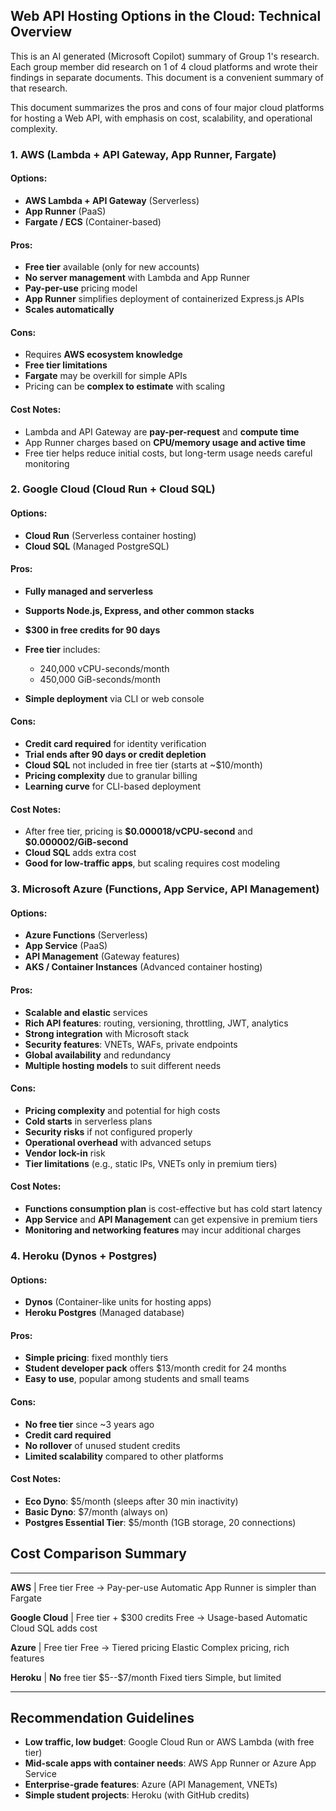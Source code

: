 ## Web API Hosting Options in the Cloud: Technical Overview

This is an AI generated (Microsoft Copilot) summary of Group 1\'s
research. Each group member did research on 1 of 4 cloud platforms and
wrote their findings in separate documents. This document is a
convenient summary of that research.

This document summarizes the pros and cons of four major cloud platforms
for hosting a Web API, with emphasis on cost, scalability, and
operational complexity.

### **1. AWS (Lambda + API Gateway, App Runner, Fargate)**

#### ****Options:****

-   **AWS Lambda + API Gateway** (Serverless)
-   **App Runner** (PaaS)
-   **Fargate / ECS** (Container-based)

#### **Pros:**

-   **Free tier** available (only for new accounts)
-   **No server management** with Lambda and App Runner
-   **Pay-per-use** pricing model
-   **App Runner** simplifies deployment of containerized Express.js
    APIs
-   **Scales automatically**

#### **Cons:**

-   Requires **AWS ecosystem knowledge**
-   **Free tier limitations**
-   **Fargate** may be overkill for simple APIs
-   Pricing can be **complex to estimate** with scaling

#### **Cost Notes:**

-   Lambda and API Gateway are **pay-per-request** and **compute time**
-   App Runner charges based on **CPU/memory usage and active time**
-   Free tier helps reduce initial costs, but long-term usage needs
    careful monitoring

### **2. Google Cloud (Cloud Run + Cloud SQL)**

#### **Options:**

-   **Cloud Run** (Serverless container hosting)
-   **Cloud SQL** (Managed PostgreSQL)

#### **Pros:**

-   **Fully managed and serverless**

-   **Supports Node.js, Express, and other common stacks**

-   **\$300 in free credits for 90 days**

-   **Free tier** includes:

    -   240,000 vCPU-seconds/month
    -   450,000 GiB-seconds/month

-   **Simple deployment** via CLI or web console

#### **Cons:**

-   **Credit card required** for identity verification
-   **Trial ends after 90 days or credit depletion**
-   **Cloud SQL** not included in free tier (starts at \~\$10/month)
-   **Pricing complexity** due to granular billing
-   **Learning curve** for CLI-based deployment

#### **Cost Notes:**

-   After free tier, pricing is **\$0.000018/vCPU-second** and
    **\$0.000002/GiB-second**
-   **Cloud SQL** adds extra cost
-   **Good for low-traffic apps**, but scaling requires cost modeling

### **3. Microsoft Azure (Functions, App Service, API Management)**

#### **Options:**

-   **Azure Functions** (Serverless)
-   **App Service** (PaaS)
-   **API Management** (Gateway features)
-   **AKS / Container Instances** (Advanced container hosting)

#### **Pros:**

-   **Scalable and elastic** services
-   **Rich API features**: routing, versioning, throttling, JWT,
    analytics
-   **Strong integration** with Microsoft stack
-   **Security features**: VNETs, WAFs, private endpoints
-   **Global availability** and redundancy
-   **Multiple hosting models** to suit different needs

#### **Cons:**

-   **Pricing complexity** and potential for high costs
-   **Cold starts** in serverless plans
-   **Security risks** if not configured properly
-   **Operational overhead** with advanced setups
-   **Vendor lock-in** risk
-   **Tier limitations** (e.g., static IPs, VNETs only in premium tiers)

#### **Cost Notes:**

-   **Functions consumption plan** is cost-effective but has cold start
    latency
-   **App Service** and **API Management** can get expensive in premium
    tiers
-   **Monitoring and networking features** may incur additional charges

### **4. Heroku (Dynos + Postgres)**

#### **Options:**

-   **Dynos** (Container-like units for hosting apps)
-   **Heroku Postgres** (Managed database)

#### **Pros:**

-   **Simple pricing**: fixed monthly tiers
-   **Student developer pack** offers \$13/month credit for 24 months
-   **Easy to use**, popular among students and small teams

#### **Cons:**

-   **No free tier** since \~3 years ago
-   **Credit card required**
-   **No rollover** of unused student credits
-   **Limited scalability** compared to other platforms

#### **Cost Notes:**

-   **Eco Dyno**: \$5/month (sleeps after 30 min inactivity)
-   **Basic Dyno**: \$7/month (always on)
-   **Postgres Essential Tier**: \$5/month (1GB storage, 20 connections)

## Cost Comparison Summary

  ------------------ --------------------- ----------------------- ------------- ------------------------------------
  **AWS**            | Free tier                   Free → Pay-per-use      Automatic     App Runner is simpler than Fargate

  **Google Cloud**   | Free tier + \$300 credits   Free → Usage-based      Automatic     Cloud SQL adds cost

  **Azure**          | Free tier                   Free → Tiered pricing   Elastic       Complex pricing, rich features

  **Heroku**         | **No** free tier                    \$5--\$7/month          Fixed tiers   Simple, but limited
  ------------------ --------------------- ----------------------- ------------- ------------------------------------

## Recommendation Guidelines

-   **Low traffic, low budget**: Google Cloud Run or AWS Lambda (with
    free tier)
-   **Mid-scale apps with container needs**: AWS App Runner or Azure App
    Service
-   **Enterprise-grade features**: Azure (API Management, VNETs)
-   **Simple student projects**: Heroku (with GitHub credits)
